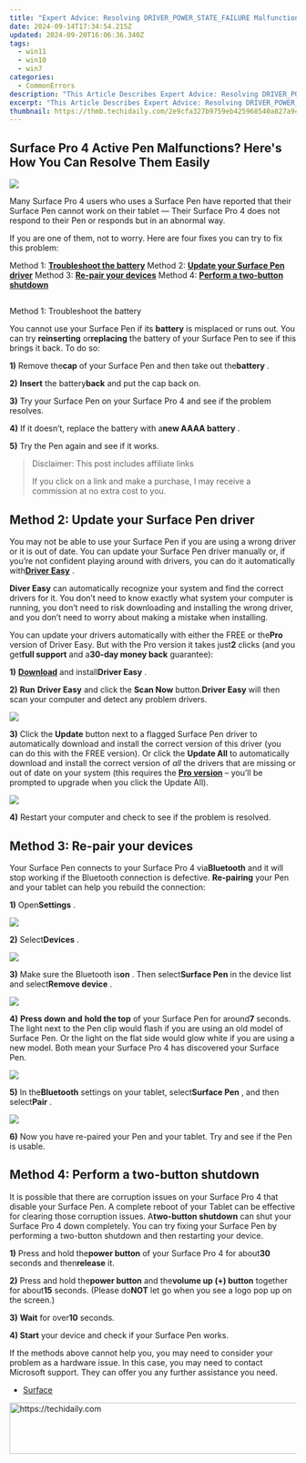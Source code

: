 ```yaml
---
title: "Expert Advice: Resolving DRIVER_POWER_STATE_FAILURE Malfunctions Efficiently"
date: 2024-09-14T17:34:54.215Z
updated: 2024-09-20T16:06:36.340Z
tags:
  - win11
  - win10
  - win7
categories:
  - CommonErrors
description: "This Article Describes Expert Advice: Resolving DRIVER_POWER_STATE_FAILURE Malfunctions Efficiently"
excerpt: "This Article Describes Expert Advice: Resolving DRIVER_POWER_STATE_FAILURE Malfunctions Efficiently"
thumbnail: https://thmb.techidaily.com/2e9cfa327b9759eb425968540a827a94cde4fe4ea34aa4ab5faa41249fabd55a.jpg
---
```


## Surface Pro 4 Active Pen Malfunctions? Here's How You Can Resolve Them Easily

![](https://images.drivereasy.com/wp-content/uploads/2017/07/img_596ef9dc2b261.jpg)

 Many Surface Pro 4 users who uses a Surface Pen have reported that their Surface Pen cannot work on their tablet — Their Surface Pro 4 does not respond to their Pen or responds but in an abnormal way.

 If you are one of them, not to worry. Here are four fixes you can try to fix this problem:

 Method 1: **[Troubleshoot the battery](https://tools.techidaily.com/drivereasy/download/)**
 Method 2: **[Update your Surface Pen driver](https://tools.techidaily.com/drivereasy/download/)**
 Method 3: **[Re-pair your devices](https://tools.techidaily.com/drivereasy/download/)**
 Method 4: **[Perform a two-button shutdown](https://tools.techidaily.com/drivereasy/download/)**

##

 Method 1: Troubleshoot the battery

 You cannot use your Surface Pen if its **battery** is misplaced or runs out. You can try **reinserting** or**replacing** the battery of your Surface Pen to see if this brings it back. To do so:

**1)** Remove the**cap** of your Surface Pen and then take out the**battery** .

**2)** **Insert** the battery**back** and put the cap back on.

**3)** Try your Surface Pen on your Surface Pro 4 and see if the problem resolves.

**4)** If it doesn’t, replace the battery with a**new AAAA battery** .

**5)** Try the Pen again and see if it works.  

>  Disclaimer: This post includes affiliate links
>
>  If you click on a link and make a purchase, I may receive a commission at no extra cost to you.
>

  
## Method 2: Update your Surface Pen driver

 You may not be able to use your Surface Pen if you are using a wrong driver or it is out of date. You can update your Surface Pen driver manually or, if you’re not confident playing around with drivers, you can do it automatically with[**Driver Easy**](https://tools.techidaily.com/drivereasy/download/) .

**Diver Easy** can automatically recognize your system and find the correct drivers for it. You don’t need to know exactly what system your computer is running, you don’t need to risk downloading and installing the wrong driver, and you don’t need to worry about making a mistake when installing.

 You can update your drivers automatically with either the FREE or the**Pro** version of Driver Easy. But with the Pro version it takes just**2** clicks (and you get**full support** and a**30-day money back** guarantee):

**1)** [**Download**](https://tools.techidaily.com/drivereasy/download/) and install**Driver Easy** .

**2)** **Run** **Driver Easy** and click the **Scan Now** button.**Driver Easy** will then scan your computer and detect any problem drivers.

![](https://images.drivereasy.com/wp-content/uploads/2017/07/img_596f2c762d7b3.png)

**3)** Click the **Update** button next to a flagged Surface Pen driver to automatically download and install the correct version of this driver (you can do this with the FREE version). Or click the **Update All**  to automatically download and install the correct version of _all_   the drivers that are missing or out of date on your system (this requires the [**Pro version**](https://tools.techidaily.com/drivereasy/download/) – you’ll be prompted to upgrade when you click the Update All).

![](https://images.drivereasy.com/wp-content/uploads/2017/07/img_596f3045ba5dd.jpg)

**4)**  Restart your computer and check to see if the problem is resolved.  
  
## Method 3: Re-pair your devices

 Your Surface Pen connects to your Surface Pro 4 via**Bluetooth** and it will stop working if the Bluetooth connection is defective. **Re-pairing** your Pen and your tablet can help you rebuild the connection:

**1)** Open**Settings** .

![](https://images.drivereasy.com/wp-content/uploads/2017/07/img_596f17e12c14a.png)

**2)**  Select**Devices** .

![](https://images.drivereasy.com/wp-content/uploads/2017/07/img_596f188db1b92.png)

**3)**  Make sure the Bluetooth is**on** . Then select**Surface Pen** in the device list and select**Remove device** .

![](https://images.drivereasy.com/wp-content/uploads/2017/07/img_596f1dfe1b90f.png)

**4)** **Press down** **and** **hold the top** of your Surface Pen for around**7** seconds. The light next to the Pen clip would flash if you are using an old model of Surface Pen. Or the light on the flat side would glow white if you are using a new model. Both mean your Surface Pro 4 has discovered your Surface Pen.

![](https://images.drivereasy.com/wp-content/uploads/2017/07/img_596f218f4d328.jpg)

**5)**  In the**Bluetooth** settings on your tablet, select**Surface Pen** , and then select**Pair** .

![](https://images.drivereasy.com/wp-content/uploads/2017/07/img_596f224120e88.png)

**6)**  Now you have re-paired your Pen and your tablet. Try and see if the Pen is usable.  
  
## Method 4: Perform a two-button shutdown

 It is possible that there are corruption issues on your Surface Pro 4 that disable your Surface Pen. A complete reboot of your Tablet can be effective for clearing those corruption issues. A**two-button shutdown** can shut your Surface Pro 4 down completely. You can try fixing your Surface Pen by performing a two-button shutdown and then restarting your device.

**1)**  Press and hold the**power button** of your Surface Pro 4 for about**30** seconds and then**release** it.

**2)** Press and hold the**power button** and the**volume up (+) button** together for about**15** seconds. (Please do**NOT** let go when you see a logo pop up on the screen.)

**3)** **Wait** for over**10** seconds.

**4) Start** your device and check if your Surface Pen works.  
  
 If the methods above cannot help you, you may need to consider your problem as a hardware issue. In this case, you may need to contact Microsoft support. They can offer you any further assistance you need.

* [Surface](https://tools.techidaily.com/drivereasy/download/)

<ins class="adsbygoogle"
     style="display:block"
     data-ad-format="autorelaxed"
     data-ad-client="ca-pub-7571918770474297"
     data-ad-slot="1223367746"></ins>

<ins class="adsbygoogle"
     style="display:block"
     data-ad-client="ca-pub-7571918770474297"
     data-ad-slot="8358498916"
     data-ad-format="auto"
     data-full-width-responsive="true"></ins>



<!-- affiliate ads begin -->
<a href="https://laganoo.pxf.io/c/5597632/1484944/16446" target="_top" id="1484944">
  <img src="//a.impactradius-go.com/display-ad/16446-1484944" border="0" alt="https://techidaily.com" width="728" height="90"/>
</a>
<img height="0" width="0" src="https://laganoo.pxf.io/i/5597632/1484944/16446" style="position:absolute;visibility:hidden;" border="0" />
<!-- affiliate ads end -->

